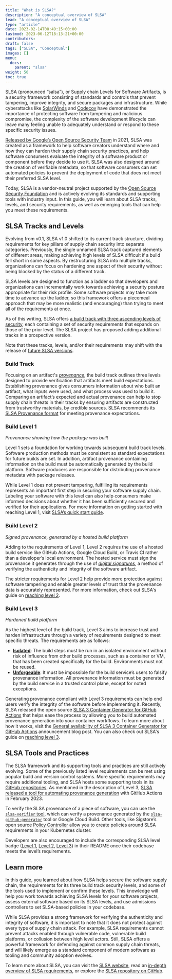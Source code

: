 ```yaml
---
title: "What is SLSA?"
description: "A conceptual overview of SLSA"
lead: "A conceptual overview of SLSA"
type: "article"
date: 2023-02-14T08:49:15+00:00
lastmod: 2023-06-12T18:13:21+00:00
contributors:  
draft: false
tags: ["SLSA", "Conceptual"]
images: []
menu:
  docs:
    parent: "slsa"
weight: 50
toc: true
---
```


SLSA (pronounced “salsa”), or Supply chain Levels for Software Artifacts, is a security framework consisting of standards and controls that prevent tampering, improve integrity, and secure packages and infrastructure. While cyberattacks like [SolarWinds](/software-security/glossary/#solarwinds-hack) and [Codecov](https://www.reuters.com/technology/codecov-hackers-breached-hundreds-restricted-customer-sites-sources-2021-04-19/) have demonstrated the importance of protecting software from tampering and malicious compromise, the complexity of the software development lifecycle can leave many feeling unable to adequately understand or respond to these specific security issues. 

[Released by Google’s Open Source Security Team](https://security.googleblog.com/2021/06/introducing-slsa-end-to-end-framework.html) in 2021, SLSA was created as a framework to help software creators understand where and how they can harden their supply chain security practices, and help software consumers evaluate the integrity of a software product or component before they decide to use it. SLSA was also designed around the creation of verifiable metadata, so that software consumers can set automated policies to prevent the deployment of code that does not meet their preferred SLSA level. 

Today, SLSA is a vendor-neutral project supported by the [Open Source Security Foundation](https://openssf.org/) and is actively evolving its standards and supporting tools with industry input. In this guide, you will learn about SLSA tracks, levels, and security requirements, as well as emerging tools that can help you meet these requirements.


## SLSA Tracks and Levels

Evolving from v0.1, SLSA v1.0 shifted to its current track structure, dividing requirements for key pillars of supply chain security into separate categories. Previously, the single unnamed SLSA track captured elements of different areas, making achieving high levels of SLSA difficult if a build fell short in some aspects. By restructuring SLSA into multiple tracks, organizations can focus on hardening one aspect of their security without being blocked by the status of a different track.

SLSA levels are designed to function as a ladder so that developers and organizations can incrementally work towards achieving a security posture appropriate for their risk profile. Some software projects may take more time to advance up the ladder, so this framework offers a piecemeal approach that may be more realistic (and encouraging) than trying to meet all of the requirements at once.

As of this writing, SLSA offers [a build track with three ascending levels of security](https://slsa.dev/spec/v1.1/levels#levels-and-tracks), each containing a set of security requirements that expands on those of the prior level. The SLSA project has proposed adding additional tracks in a prospective version.

Note that these tracks, levels, and/or their requirements may shift with the release of [future SLSA versions](https://slsa.dev/spec/v1.1/future-directions).

### Build Track

Focusing on an artifact's [_provenance_](/software-security/glossary/#provenance), the build track outlines three levels designed to provide verification that artifacts meet build expectations. Establishing provenance gives consumers information about who built an artifact, what inputs were used, and what process was used to build it. Comparing an artifact’s expected and actual provenance can help to stop supply chain threats in their tracks by ensuring artifacts are constructed from trustworthy materials, by credible sources. SLSA recommends its [SLSA Provenance format](https://slsa.dev/provenance/v1) for meeting provenance expectations.

### Build Level 1
_Provenance showing how the package was built_

Level 1 sets a foundation for working towards subsequent build track levels. Software production methods must be consistent so standard expectations for future builds are set. In addition, artifact provenance containing information on the build must be automatically generated by the build platform. Software producers are responsible for distributing provenance metadata with package releases.

While Level 1 does not prevent tampering, fulfilling its requirements represents an important first step in securing your software supply chain. Labeling your software with this level can also help consumers make informed decisions about whether it has been sufficiently secured and verified for their applications. For more information on getting started with reaching Level 1, visit [SLSA’s quick start guide](https://slsa.dev/get-started#slsa-1). 

### Build Level 2
_Signed provenance, generated by a hosted build platform_

Adding to the requirements of Level 1, Level 2 requires the use of a hosted build service like GitHub Actions, Google Cloud Build, or Travis CI rather than a developer’s local environment. The hosted service must sign the provenance it generates through the use of [_digital signatures_](/software-security/glossary/#code-signing), a method of verifying the authenticity and integrity of the software artifact.

The stricter requirements for Level 2 help provide more protection against software tampering and enable greater levels of trust that the provenance data is accurately represented. For more information, check out SLSA's guide on [reaching level 2](https://slsa.dev/get-started#slsa-2).

### Build Level 3 
_Hardened build platform_

As the highest level of the build track, Level 3 aims to increase trust and harden infrastructure through a variety of requirements designed to meet specific threats. The requirements are as follows:

* **[Isolated](https://slsa.dev/spec/v1.1/requirements#isolation-strength)**: The build steps must be run in an isolated environment without risk of influence from other build processes, such as a container or VM, that has been created specifically for the build. Environments must not be reused.
* **[Unforgeable](https://slsa.dev/spec/v1.1/requirements#provenance-generation)**:  It must be impossible for the build service’s users to falsify provenance information. All provenance information must be generated by the build service in a trusted control plane, except for noted exceptions.

Generating provenance compliant with Level 3 requirements can help end users verify the integrity of the software before implementing it. Recently, SLSA released the open source [SLSA 3 Container Generator for GitHub Actions](https://github.com/slsa-framework/slsa-github-generator) that helps ease the process by allowing you to build automated provenance generation into your container workflows. To learn more about how it works, visit the [General availability of SLSA 3 Container Generator for GitHub Actions](https://slsa.dev/blog/2023/02/slsa-github-workflows-container-ga) announcement blog post. You can also check out SLSA's guide on [reaching level 3](https://slsa.dev/get-started#slsa-3).


## SLSA Tools and Practices

The SLSA framework and its supporting tools and practices are still actively evolving. Some of the previously listed level requirements can be met using popular build and version control systems. More specific requirements may require additional tooling, and SLSA hosts some supporting tools in its [GitHub repositories](https://github.com/slsa-framework). As mentioned in the description of Level 3, [SLSA released a tool for automating provenance generation](https://slsa.dev/blog/2023/02/slsa-github-workflows-container-ga) with GitHub Actions in February 2023.  

To verify the SLSA provenance of a piece of software, you can use the [`slsa-verifier` tool](https://github.com/slsa-framework/slsa-verifier), which can verify a provenance generated by the [`slsa-github-generator`](https://github.com/slsa-framework/slsa-github-generator) tool or Google Cloud Build. Other tools, like Sigstore’s open source [Policy Controller](https://docs.sigstore.dev/policy-controller/overview/) allow you to create policies around SLSA requirements in your Kubernetes cluster.

Developers are also encouraged to include the corresponding SLSA level badge ([Level 1](https://slsa.dev/images/gh-badge-level1.svg), [Level 2](https://slsa.dev/images/gh-badge-level2.svg), [Level 3](https://slsa.dev/images/gh-badge-level3.svg)) in their README once their codebase meets the level’s requirements.  


## Learn more

In this guide, you learned about how SLSA helps secure the software supply chain, the requirements for its three build track security levels, and some of the tools used to implement or confirm these levels. This knowledge will help you work towards achieving SLSA levels for your software projects, assess external software based on its SLSA levels, and use admissions controllers to set SLSA-based policies in your codebase.

While SLSA provides a strong framework for verifying the authenticity and integrity of software, it is important to note that it does not protect against every type of supply chain attack. For example, SLSA requirements cannot prevent attacks enabled through vulnerable code, vulnerable build platforms, or collusion between high level actors. Still, SLSA offers a powerful framework for defending against common supply chain threats, and will likely emerge as a standard component of modern software as tooling and community adoption evolves.

To learn more about SLSA, you can visit the [SLSA website](https://slsa.dev/), read an [in-depth overview of SLSA requirements](https://slsa.dev/spec/v1.1/requirements), or explore the [SLSA repository on GitHub](https://github.com/slsa-framework).
